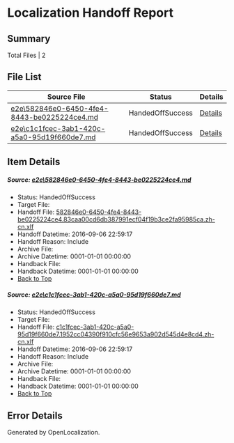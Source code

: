# <a name='report-top'></a> Localization Handoff Report

## Summary
 Total Files | 2

## File List
 Source File | Status | Details 
 ----------- | ------ | ------- 
 [e2e\582846e0-6450-4fe4-8443-be0225224ce4.md](https://github.com/OpenLocalizationTestOrg/ol-test0/blob/87376808586e9677379a9a954bb96b114deddc1e/e2e/582846e0-6450-4fe4-8443-be0225224ce4.md) | HandedOffSuccess | [Details](#a6fef20c69816d5cae172b921ad9e630afddba261)
 [e2e\c1c1fcec-3ab1-420c-a5a0-95d19f660de7.md](https://github.com/OpenLocalizationTestOrg/ol-test0/blob/87376808586e9677379a9a954bb96b114deddc1e/e2e/c1c1fcec-3ab1-420c-a5a0-95d19f660de7.md) | HandedOffSuccess | [Details](#454aef461d38ee0418f2a21177c6d55ae972827c2)

## Item Details
##### <a name='a6fef20c69816d5cae172b921ad9e630afddba261'></a> Source: [e2e\582846e0-6450-4fe4-8443-be0225224ce4.md](https://github.com/OpenLocalizationTestOrg/ol-test0/blob/87376808586e9677379a9a954bb96b114deddc1e/e2e/582846e0-6450-4fe4-8443-be0225224ce4.md)
* Status: HandedOffSuccess
* Target File: 
* Handoff File: [582846e0-6450-4fe4-8443-be0225224ce4.83caa00cd6db387991ecf04f19b3ce2fa95985ca.zh-cn.xlf](https://github.com/OpenLocalizationTestOrg/ol-test0-handoff/blob/97bd6c7369ec5dfd5b50ec916035043072cdab92/ol-handoff/OpenLocalizationTestOrg/ol-test0-zhcn/ci/ht/582846e0-6450-4fe4-8443-be0225224ce4.83caa00cd6db387991ecf04f19b3ce2fa95985ca.zh-cn.xlf)
* Handoff Datetime: 2016-09-06 22:59:17
* Handoff Reason: Include
* Archive File: 
* Archive Datetime: 0001-01-01 00:00:00
* Handback File: 
* Handback Datetime: 0001-01-01 00:00:00
* [Back to Top](#report-top)

##### <a name='454aef461d38ee0418f2a21177c6d55ae972827c2'></a> Source: [e2e\c1c1fcec-3ab1-420c-a5a0-95d19f660de7.md](https://github.com/OpenLocalizationTestOrg/ol-test0/blob/87376808586e9677379a9a954bb96b114deddc1e/e2e/c1c1fcec-3ab1-420c-a5a0-95d19f660de7.md)
* Status: HandedOffSuccess
* Target File: 
* Handoff File: [c1c1fcec-3ab1-420c-a5a0-95d19f660de7.1952cc04390f910cfc56e9653a902d545d4e8cd4.zh-cn.xlf](https://github.com/OpenLocalizationTestOrg/ol-test0-handoff/blob/97bd6c7369ec5dfd5b50ec916035043072cdab92/ol-handoff/OpenLocalizationTestOrg/ol-test0-zhcn/ci/ht/c1c1fcec-3ab1-420c-a5a0-95d19f660de7.1952cc04390f910cfc56e9653a902d545d4e8cd4.zh-cn.xlf)
* Handoff Datetime: 2016-09-06 22:59:17
* Handoff Reason: Include
* Archive File: 
* Archive Datetime: 0001-01-01 00:00:00
* Handback File: 
* Handback Datetime: 0001-01-01 00:00:00
* [Back to Top](#report-top)


## Error Details

Generated by OpenLocalization.

